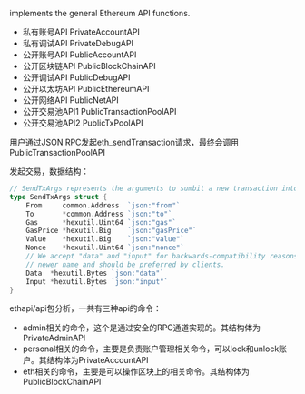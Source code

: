implements the general Ethereum API functions.

* 私有账号API PrivateAccountAPI
* 私有调试API PrivateDebugAPI
* 公开账号API PublicAccountAPI
* 公开区块链API PublicBlockChainAPI
* 公开调试API PublicDebugAPI
* 公开以太坊API PublicEthereumAPI
* 公开网络API PublicNetAPI
* 公开交易池API1 PublicTransactionPoolAPI
* 公开交易池API2 PublicTxPoolAPI

用户通过JSON RPC发起eth\_sendTransaction请求，最终会调用PublicTransactionPoolAPI

发起交易，数据结构：

```go
// SendTxArgs represents the arguments to sumbit a new transaction into the transaction pool.
type SendTxArgs struct {
    From     common.Address  `json:"from"`
    To       *common.Address `json:"to"`
    Gas      *hexutil.Uint64 `json:"gas"`
    GasPrice *hexutil.Big    `json:"gasPrice"`
    Value    *hexutil.Big    `json:"value"`
    Nonce    *hexutil.Uint64 `json:"nonce"`
    // We accept "data" and "input" for backwards-compatibility reasons. "input" is the
    // newer name and should be preferred by clients.
    Data  *hexutil.Bytes `json:"data"`
    Input *hexutil.Bytes `json:"input"`
}
```

ethapi/api包分析，一共有三种api的命令：

* admin相关的命令，这个是通过安全的RPC通道实现的。其结构体为PrivateAdminAPI
* personal相关的命令，主要是负责账户管理相关命令，可以lock和unlock账户。其结构体为PrivateAccountAPI
* eth相关的命令，主要是可以操作区块上的相关命令。其结构体为PublicBlockChainAPI



